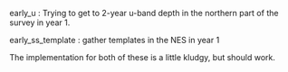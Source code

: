 
early_u : Trying to get to 2-year u-band depth in the northern part of the survey in year 1.

early_ss_template : gather templates in the NES in year 1

The implementation for both of these is a little kludgy, but should work. 
